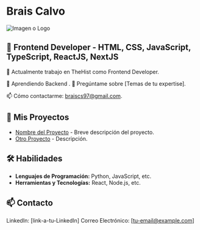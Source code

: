 # Brais Calvo

![Imagen o Logo](link-a-imagen)

## 👋 Frontend Developer -  HTML, CSS, JavaScript, TypeScript, ReactJS, NextJS
🔭 Actualmente trabajo en TheHist como Frontend Developer.

🌱 Aprendiendo Backend .
💬 Pregúntame sobre [Temas de tu expertise].

📫 Cómo contactarme: braiscs97@gmail.com.


## 🚀 Mis Proyectos
- [Nombre del Proyecto](link-al-repositorio) - Breve descripción del proyecto.
- [Otro Proyecto](link-al-repositorio) - Descripción.

## 🛠 Habilidades
- **Lenguajes de Programación:** Python, JavaScript, etc.
- **Herramientas y Tecnologías:** React, Node.js, etc.

## 📫 Contacto
LinkedIn: [link-a-tu-LinkedIn]
Correo Electrónico: [tu-email@example.com]
